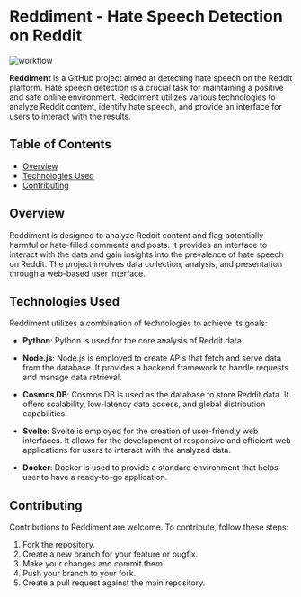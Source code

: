 # Reddiment - Hate Speech Detection on Reddit

![workflow](https://github.com/brataccas99/sentiReddy/actions/workflows/ci.yml/badge.svg)

**Reddiment** is a GitHub project aimed at detecting hate speech on the Reddit platform. Hate speech detection is a crucial task for maintaining a positive and safe online environment. Reddiment utilizes various technologies to analyze Reddit content, identify hate speech, and provide an interface for users to interact with the results.

## Table of Contents

- [Overview](#overview)
- [Technologies Used](#technologies-used)
- [Contributing](#contributing)

## Overview

Reddiment is designed to analyze Reddit content and flag potentially harmful or hate-filled comments and posts. It provides an interface to interact with the data and gain insights into the prevalence of hate speech on Reddit. The project involves data collection, analysis, and presentation through a web-based user interface.

## Technologies Used

Reddiment utilizes a combination of technologies to achieve its goals:

- **Python**: Python is used for the core analysis of Reddit data.

- **Node.js**: Node.js is employed to create APIs that fetch and serve data from the database. It provides a backend framework to handle requests and manage data retrieval.

- **Cosmos DB**: Cosmos DB is used as the database to store Reddit data. It offers scalability, low-latency data access, and global distribution capabilities.

- **Svelte**: Svelte is employed for the creation of user-friendly web interfaces. It allows for the development of responsive and efficient web applications for users to interact with the analyzed data.

- **Docker**: Docker is used to provide a standard environment that helps user to have a ready-to-go application.

## Contributing

Contributions to Reddiment are welcome. To contribute, follow these steps:

1. Fork the repository.
2. Create a new branch for your feature or bugfix.
3. Make your changes and commit them.
4. Push your branch to your fork.
5. Create a pull request against the main repository.
